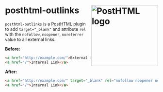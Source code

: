 # posthtml-outlinks <img align="right" width="220" height="200" title="PostHTML logo" src="http://posthtml.github.io/posthtml/logo.svg">

`posthtml-outlinks` is a [PostHTML](https://github.com/posthtml/posthtml) plugin to add `target="_blank"` and attribute `rel` with the `nofollow`, `noopener`, `noreferrer` value to all external links.

**Before:**

```html
<a href="http://example.com/">External Link</a>
<a href="/">Internal Link</a>
```

**After:**

```html
<a href="http://example.com/" target="_blank" rel="nofollow noopener noreferrer">External Link</a>
<a href="/">Internal Link</a>
```
